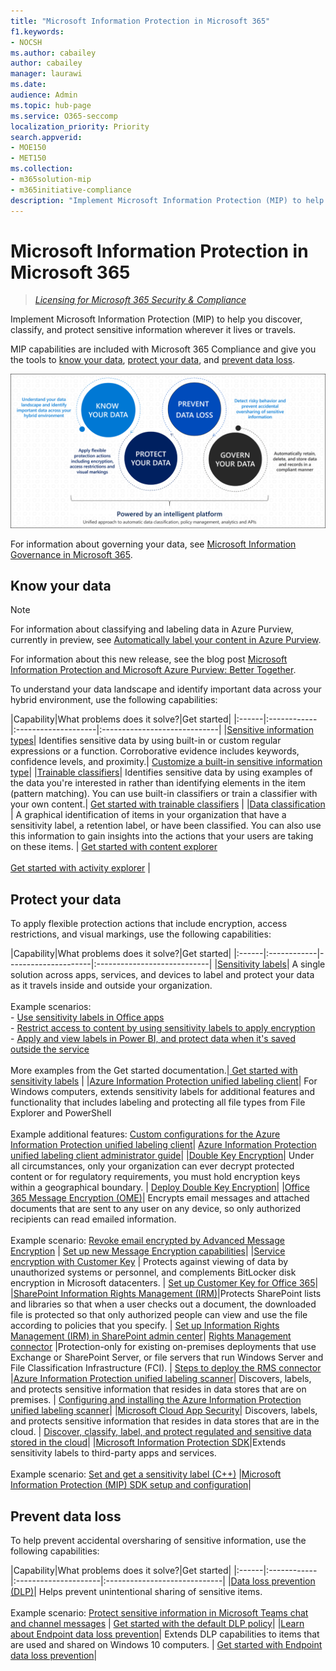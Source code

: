 ```yaml
---
title: "Microsoft Information Protection in Microsoft 365"
f1.keywords:
- NOCSH
ms.author: cabailey
author: cabailey
manager: laurawi
ms.date: 
audience: Admin
ms.topic: hub-page
ms.service: O365-seccomp
localization_priority: Priority
search.appverid: 
- MOE150
- MET150
ms.collection: 
- m365solution-mip
- m365initiative-compliance
description: "Implement Microsoft Information Protection (MIP) to help you protect sensitive information wherever it lives or travels."
---
```


# Microsoft Information Protection in Microsoft 365

>*[Licensing for Microsoft 365 Security & Compliance](https://docs.microsoft.com/office365/servicedescriptions/microsoft-365-service-descriptions/microsoft-365-tenantlevel-services-licensing-guidance/microsoft-365-security-compliance-licensing-guidance)*

Implement Microsoft Information Protection (MIP) to help you discover, classify, and protect sensitive information wherever it lives or travels.

MIP capabilities are included with Microsoft 365 Compliance and give you the tools to [know your data](#know-your-data), [protect your data](#protect-your-data), and [prevent data loss](#prevent-data-loss).

![Image of how MIP helps you discover, classify, and protect sensitive data](../media/powered-by-intelligent-platform.png)

For information about governing your data, see [Microsoft Information Governance in Microsoft 365](manage-Information-governance.md).

## Know your data

> [!NOTE]
> For information about classifying and labeling data in Azure Purview, currently in preview, see [Automatically label your content in Azure Purview](https://docs.microsoft.com/azure/purview/create-sensitivity-label).
> 
> For information about this new release, see the blog post [Microsoft Information Protection and Microsoft Azure Purview: Better Together](https://techcommunity.microsoft.com/t5/microsoft-security-and/microsoft-information-protection-and-microsoft-azure-purview/ba-p/1957481).



To understand your data landscape and identify important data across your hybrid environment, use the following capabilities:
 
|Capability|What problems does it solve?|Get started|
|:------|:------------|:--------------------|:-----------------------------|
|[Sensitive information types](sensitive-information-type-entity-definitions.md)| Identifies sensitive data by using built-in or custom regular expressions or a function. Corroborative evidence includes keywords, confidence levels, and proximity.| [Customize a built-in sensitive information type](customize-a-built-in-sensitive-information-type.md)|
|[Trainable classifiers](classifier-learn-about.md)| Identifies sensitive data by using examples of the data you're interested in rather than identifying elements in the item (pattern matching). You can use built-in classifiers or train a classifier with your own content.| [Get started with trainable classifiers](classifier-get-started-with.md) |
|[Data classification](data-classification-overview.md) | A graphical identification of items in your organization that have a sensitivity label, a retention label, or have been classified. You can also use this information to gain insights into the actions that your users are taking on these items. | [Get started with content explorer](data-classification-content-explorer.md)<br /><br /> [Get started with activity explorer](data-classification-activity-explorer.md) |

## Protect your data

To apply flexible protection actions that include encryption, access restrictions, and visual markings, use the following capabilities:

|Capability|What problems does it solve?|Get started|
|:------|:------------|---------------------|:----------------------------|
|[Sensitivity labels](sensitivity-labels.md)| A single solution across apps, services, and devices to label and protect your data as it travels inside and outside your organization. <br /><br />Example scenarios: <br />- [Use sensitivity labels in Office apps](sensitivity-labels-office-apps.md)<br />- [Restrict access to content by using sensitivity labels to apply encryption](encryption-sensitivity-labels.md )<br />- [Apply and view labels in Power BI, and protect data when it's saved outside the service](https://docs.microsoft.com/power-bi/admin/service-security-apply-data-sensitivity-labels) <br /><br /> More examples from the Get started documentation.|[ Get started with sensitivity labels](get-started-with-sensitivity-labels.md) |
|[Azure Information Protection unified labeling client](https://docs.microsoft.com/azure/information-protection/rms-client/aip-clientv2)| For Windows computers, extends sensitivity labels for additional features and functionality that includes labeling and protecting all file types from File Explorer and PowerShell<br /><br /> Example additional features: [Custom configurations for the Azure Information Protection unified labeling client](https://docs.microsoft.com/azure/information-protection/rms-client/clientv2-admin-guide-customizations)| [Azure Information Protection unified labeling client administrator guide](https://docs.microsoft.com/azure/information-protection/rms-client/clientv2-admin-guide)|
|[Double Key Encryption](double-key-encryption.md)| Under all circumstances, only your organization can ever decrypt protected content or for regulatory requirements, you must hold encryption keys within a geographical boundary. | [Deploy Double Key Encryption](double-key-encryption.md#deploy-dke)|
|[Office 365 Message Encryption (OME)](ome.md)| Encrypts email messages and attached documents that are sent to any user on any device, so only authorized recipients can read emailed information.  <br /><br />Example scenario: [Revoke email encrypted by Advanced Message Encryption](revoke-ome-encrypted-mail.md) | [Set up new Message Encryption capabilities](set-up-new-message-encryption-capabilities.md)|
|[Service encryption with Customer Key](customer-key-overview.md) | Protects against viewing of data by unauthorized systems or personnel, and complements BitLocker disk encryption in Microsoft datacenters. | [Set up Customer Key for Office 365](customer-key-set-up.md)|
|[SharePoint Information Rights Management (IRM)](set-up-irm-in-sp-admin-center.md#irm-enable-sharepoint-document-libraries-and-lists)|Protects SharePoint lists and libraries so that when a user checks out a document, the downloaded file is protected so that only authorized people can view and use the file according to policies that you specify. | [Set up Information Rights Management (IRM) in SharePoint admin center](set-up-irm-in-sp-admin-center.md)|
[Rights Management connector](https://docs.microsoft.com/azure/information-protection/deploy-rms-connector) |Protection-only for existing on-premises deployments that use Exchange or SharePoint Server, or file servers that run Windows Server and File Classification Infrastructure (FCI). | [Steps to deploy the RMS connector](https://docs.microsoft.com/azure/information-protection/deploy-rms-connector#steps-to-deploy-the-rms-connector)
|[Azure Information Protection unified labeling scanner](https://docs.microsoft.com/azure/information-protection/deploy-aip-scanner)| Discovers, labels, and protects sensitive information that resides in data stores that are on premises. | [Configuring and installing the Azure Information Protection unified labeling scanner](https://docs.microsoft.com/azure/information-protection/deploy-aip-scanner-configure-install)|
|[Microsoft Cloud App Security](https://docs.microsoft.com/cloud-app-security/what-is-cloud-app-security)| Discovers, labels, and protects sensitive information that resides in data stores that are in the cloud. | [Discover, classify, label, and protect regulated and sensitive data stored in the cloud](https://docs.microsoft.com/cloud-app-security/best-practices#discover-classify-label-and-protect-regulated-and-sensitive-data-stored-in-the-cloud)|
|[Microsoft Information Protection SDK](https://docs.microsoft.com/information-protection/develop/overview#microsoft-information-protection-sdk)|Extends sensitivity labels to third-party apps and services.  <br /><br /> Example scenario: [Set and get a sensitivity label (C++)](https://docs.microsoft.com/information-protection/develop/quick-file-set-get-label-cpp) |[Microsoft Information Protection (MIP) SDK setup and configuration](https://docs.microsoft.com/information-protection/develop/setup-configure-mip)|


## Prevent data loss

To help prevent accidental oversharing of sensitive information, use the following capabilities:


|Capability|What problems does it solve?|Get started|
|:------|:------------|:---------------------|:-----------------------------|
|[Data loss prevention (DLP)](data-loss-prevention-policies.md)| Helps prevent unintentional sharing of sensitive items. <br /><br />Example scenario: [Protect sensitive information in Microsoft Teams chat and channel messages](dlp-microsoft-teams.md) | [Get started with the default DLP policy](get-started-with-the-default-dlp-policy.md)|
|[Learn about Endpoint data loss prevention](endpoint-dlp-learn-about.md)| Extends DLP capabilities to items that are used and shared on Windows 10 computers. | [Get started with Endpoint data loss prevention](endpoint-dlp-getting-started.md)|
